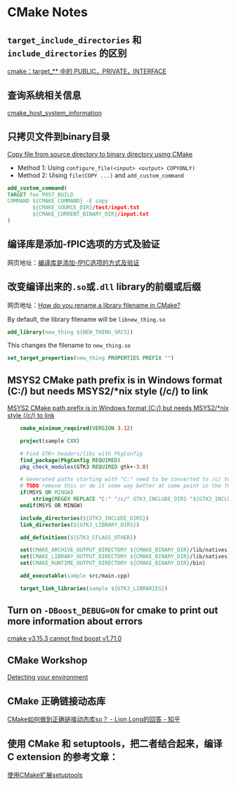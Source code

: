 # CMake Notes



## `target_include_directories` 和 `include_directories` 的区别

[cmake：target_** 中的 PUBLIC，PRIVATE，INTERFACE](https://zhuanlan.zhihu.com/p/82244559)

## 查询系统相关信息

[cmake_host_system_information](https://cmake.org/cmake/help/latest/command/cmake_host_system_information.html)




## 只拷贝文件到binary目录

[Copy file from source directory to binary directory using CMake](https://stackoverflow.com/questions/34799916/copy-file-from-source-directory-to-binary-directory-using-cmake)

- Method 1: Using `configure_file(<input> <output> COPYONLY)`
- Method 2: Uising `file(COPY ...)` and `add_custom_command`
```cmake
add_custom_command(
TARGET foo POST_BUILD
COMMAND ${CMAKE_COMMAND} -E copy
        ${CMAKE_SOURCE_DIR}/test/input.txt
        ${CMAKE_CURRENT_BINARY_DIR}/input.txt
)
```


## 编译库是添加-fPIC选项的方式及验证

网页地址：[编译库是添加-fPIC选项的方式及验证](https://blog.csdn.net/m0_37876242/article/details/121786076)


## 改变编译出来的`.so`或`.dll` library的前缀或后缀

网页地址：[How do you rename a library filename in CMake?](https://stackoverflow.com/questions/31038963/how-do-you-rename-a-library-filename-in-cmake)

By default, the library filename will be `libnew_thing.so`
```cmake
add_library(new_thing ${NEW_THING_SRCS})
```

This changes the filename to `new_thing.so`

```cmake
set_target_properties(new_thing PROPERTIES PREFIX "")
```


## MSYS2 CMake path prefix is in Windows format (C:/) but needs MSYS2/\*nix style (/c/) to link

[MSYS2 CMake path prefix is in Windows format (C:/) but needs MSYS2/*nix style (/c/) to link](https://stackoverflow.com/questions/54767375/msys2-cmake-path-prefix-is-in-windows-format-c-but-needs-msys2-nix-style)

```cmake
    cmake_minimum_required(VERSION 3.12)

    project(sample CXX)

    # Find GTK+ headers/libs with PkgConfig
    find_package(PkgConfig REQUIRED)
    pkg_check_modules(GTK3 REQUIRED gtk+-3.0)

    # Generated paths starting with "C:" need to be converted to /c/ to work with MSYS2
    # TODO remove this or do it some way better at some point in the future
    if(MSYS OR MINGW)
        string(REGEX REPLACE "C:" "/c/" GTK3_INCLUDE_DIRS "${GTK3_INCLUDE_DIRS}")
    endif(MSYS OR MINGW)

    include_directories(${GTK3_INCLUDE_DIRS})
    link_directories(${GTK3_LIBRARY_DIRS})

    add_definitions(${GTK3_CFLAGS_OTHER})

    set(CMAKE_ARCHIVE_OUTPUT_DIRECTORY ${CMAKE_BINARY_DIR}/lib/natives)
    set(CMAKE_LIBRARY_OUTPUT_DIRECTORY ${CMAKE_BINARY_DIR}/lib/natives)
    set(CMAKE_RUNTIME_OUTPUT_DIRECTORY ${CMAKE_BINARY_DIR}/bin)

    add_executable(sample src/main.cpp)

    target_link_libraries(sample ${GTK3_LIBRARIES})
```


## Turn on `-DBoost_DEBUG=ON` for cmake to print out more information about errors

[cmake v3.15.3 cannot find boost v1.71.0](https://stackoverflow.com/questions/57870032/cmake-v3-15-3-cannot-find-boost-v1-71-0)

## CMake Workshop

[Detecting your environment](https://enccs.github.io/cmake-workshop/environment/)



## CMake 正确链接动态库

[CMake如何做到正确链接动态库so？ - Lion Long的回答 - 知乎](https://www.zhihu.com/question/489682173/answer/2873091122)




## 使用 CMake 和 setuptools，把二者结合起来，编译 C extension 的参考文章：

[使用CMake扩展setuptools](https://cloud.tencent.com/developer/information/%E4%BD%BF%E7%94%A8CMake%E6%89%A9%E5%B1%95setuptools%E3%80%82%E6%9C%AA%E5%AE%89%E8%A3%85%E7%94%9F%E6%88%90%E6%89%A9%E5%B1%95)



